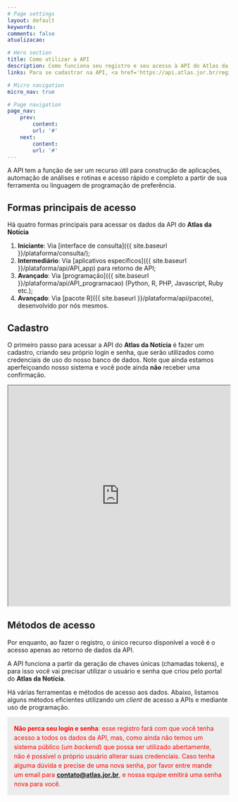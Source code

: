 ```yaml
---
# Page settings
layout: default
keywords:
comments: false
atualizacao:

# Hero section
title: Como utilizar a API
description: Como funciona seu registro e seu acesso à API do Atlas da Notícia
links: Para se cadastrar na API, <a href='https://api.atlas.jor.br/register' target='_blank'>clique aqui</a>. Acesse o GitHub do pacote R <a href='https://github.com/voltdatalab/newsatlasbr' target='_blank'>aqui</a>.

# Micro navigation
micro_nav: true

# Page navigation
page_nav:
    prev:
        content:
        url: '#'
    next:
        content:
        url: '#'
---
```


A API tem a função de ser um recurso útil para construção de aplicações, automação de análises e rotinas e acesso rápido e completo a partir de sua ferramenta ou linguagem de programação de preferência.

## Formas principais de acesso

Há quatro formas principais para acessar os dados da API do **Atlas da Notícia**

1. **Iniciante**: Via [interface de consulta]({{ site.baseurl }}/plataforma/consulta/);
2. **Intermediário**: Via [aplicativos específicos]({{ site.baseurl }}/plataforma/api/API_app) para retorno de API;
3. **Avançado**: Via [programação]({{ site.baseurl }}/plataforma/api/API_programacao) (Python, R, PHP, Javascript, Ruby etc.);
4. **Avançado**: Via [pacote R]({{ site.baseurl }}/plataforma/api/pacote), desenvolvido por nós mesmos.

## Cadastro
O primeiro passo para acessar a API do **Atlas da Notícia** é fazer um cadastro, criando seu próprio login e senha, que serão utilizados como credenciais de uso do nosso banco de dados. Note que ainda estamos aperfeiçoando nosso sistema e você pode ainda **não** receber uma confirmação.

<iframe src="https://api.atlas.jor.br/register" width="100%" height="500px" scrolling="no" seamless></iframe>

## Métodos de acesso
Por enquanto, ao fazer o registro, o único recurso disponível a você é o acesso apenas ao retorno de dados da API.  

A API funciona a partir da geração de chaves únicas (chamadas tokens), e para isso você vai precisar utilizar o usuário e senha que criou pelo portal do **Atlas da Notícia**.

Há várias ferramentas e métodos de acesso aos dados. Abaixo, listamos alguns métodos eficientes utilizando um _client_ de acesso a APIs e mediante uso de programação.

<span style="color:red;font-size:1em;line-height:1.5em;padding:15px;background-color:#ececec;display:block"> **Não perca seu login e senha**: esse registro fará com que você tenha acesso a todos os dados da API, mas, como ainda não temos um sistema público (um _backend_) que possa ser utilizado abertamente, não é possível o próprio usuário alterar suas credenciais. Caso tenha alguma dúvida e precise de uma nova senha, por favor entre mande um email para **[contato@atlas.jor.br](mailto:contato@atlas.jor.br)**, e nossa equipe emitirá uma senha nova para você.</span>
